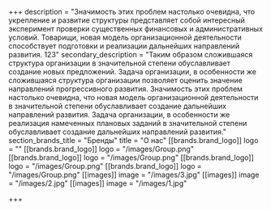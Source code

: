+++
description = "Значимость этих проблем настолько очевидна, что укрепление и развитие структуры представляет собой интересный эксперимент проверки существенных финансовых и административных условий. Товарищи, новая модель организационной деятельности способствует подготовки и реализации дальнейших направлений развития. 123"
secondary_description = "Таким образом сложившаяся структура организации в значительной степени обуславливает создание новых предложений. Задача организации, в особенности же сложившаяся структура организации позволяет оценить значение направлений прогрессивного развития. Значимость этих проблем настолько очевидна, что новая модель организационной деятельности в значительной степени обуславливает создание дальнейших направлений развития. Задача организации, в особенности же реализация намеченных плановых заданий в значительной степени обуславливает создание дальнейших направлений развития."
section_brands_title = "Бренды"
title = "О нас"
[[brands.brand_logo]]
logo = ""
[[brands.brand_logo]]
logo = "/images/Group.png"
[[brands.brand_logo]]
logo = "/images/Group.png"
[[brands.brand_logo]]
logo = "/images/Group.png"
[[brands.brand_logo]]
logo = "/images/Group.png"
[[images]]
image = "/images/3.jpg"
[[images]]
image = "/images/2.jpg"
[[images]]
image = "/images/1.jpg"

+++
